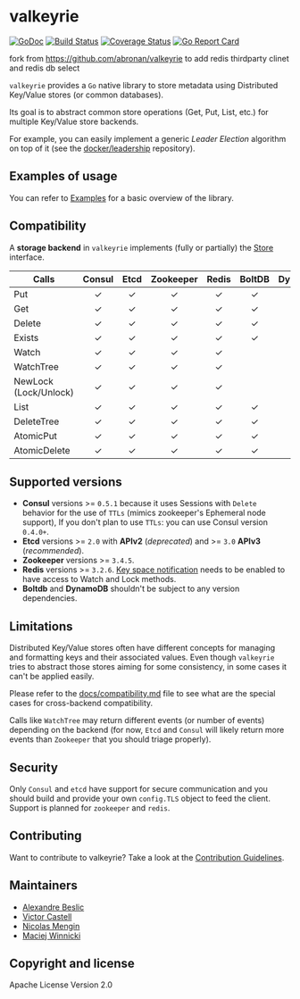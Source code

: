 # valkeyrie

[![GoDoc](https://godoc.org/github.com/abronan/valkeyrie?status.png)](https://godoc.org/github.com/abronan/valkeyrie)
[![Build Status](https://travis-ci.org/abronan/valkeyrie.svg?branch=master)](https://travis-ci.org/abronan/valkeyrie)
[![Coverage Status](https://coveralls.io/repos/abronan/valkeyrie/badge.svg)](https://coveralls.io/r/abronan/valkeyrie)
[![Go Report Card](https://goreportcard.com/badge/github.com/abronan/valkeyrie)](https://goreportcard.com/report/github.com/abronan/valkeyrie)


fork from  https://github.com/abronan/valkeyrie
to add redis thirdparty clinet and redis db select

`valkeyrie` provides a `Go` native library to store metadata using Distributed Key/Value stores (or common databases).

Its goal is to abstract common store operations (Get, Put, List, etc.) for multiple Key/Value store backends.

For example, you can easily implement a generic *Leader Election* algorithm on top of it (see the [docker/leadership](https://github.com/docker/leadership) repository).

## Examples of usage

You can refer to [Examples](https://github.com/abronan/valkeyrie/blob/master/docs/examples.md) for a basic overview of the library.

## Compatibility

A **storage backend** in `valkeyrie` implements (fully or partially) the [Store](https://github.com/abronan/valkeyrie/blob/master/store/store.go#L69) interface.

| Calls                 |      Consul       |     Etcd      |     Zookeeper      |       Redis       |     BoltDB      |      DynamoDB     |
|-----------------------|:-----------------:|:-------------:|:------------------:|:-----------------:|:---------------:|:-----------------:|
| Put                   |     &#10003;      |   &#10003;    |      &#10003;      |      &#10003;     |    &#10003;     |      &#10003;     |
| Get                   |     &#10003;      |   &#10003;    |      &#10003;      |      &#10003;     |    &#10003;     |      &#10003;     |
| Delete                |     &#10003;      |   &#10003;    |      &#10003;      |      &#10003;     |    &#10003;     |      &#10003;     |
| Exists                |     &#10003;      |   &#10003;    |      &#10003;      |      &#10003;     |    &#10003;     |      &#10003;     |
| Watch                 |     &#10003;      |   &#10003;    |      &#10003;      |      &#10003;     |                 |                   |
| WatchTree             |     &#10003;      |   &#10003;    |      &#10003;      |      &#10003;     |                 |                   |
| NewLock (Lock/Unlock) |     &#10003;      |   &#10003;    |      &#10003;      |      &#10003;     |                 |      &#10003;     |
| List                  |     &#10003;      |   &#10003;    |      &#10003;      |      &#10003;     |    &#10003;     |      &#10003;     |
| DeleteTree            |     &#10003;      |   &#10003;    |      &#10003;      |      &#10003;     |    &#10003;     |      &#10003;     |
| AtomicPut             |     &#10003;      |   &#10003;    |      &#10003;      |      &#10003;     |    &#10003;     |      &#10003;     |
| AtomicDelete          |     &#10003;      |   &#10003;    |      &#10003;      |      &#10003;     |    &#10003;     |      &#10003;     |

## Supported versions

- **Consul** versions >= `0.5.1` because it uses Sessions with `Delete` behavior for the use of `TTLs` (mimics zookeeper's Ephemeral node support), If you don't plan to use `TTLs`: you can use Consul version `0.4.0+`.
- **Etcd** versions >= `2.0` with **APIv2** (*deprecated*) and >= `3.0` **APIv3** (*recommended*).
- **Zookeeper** versions >= `3.4.5`.
- **Redis** versions >= `3.2.6`. [Key space notification](https://redis.io/topics/notifications) needs to be enabled to have access to Watch and Lock methods.
- **Boltdb** and **DynamoDB** shouldn't be subject to any version dependencies.

## Limitations

Distributed Key/Value stores often have different concepts for managing and formatting keys and their associated values. Even though `valkeyrie` tries to abstract those stores aiming for some consistency, in some cases it can't be applied easily.

Please refer to the [docs/compatibility.md](https://github.com/abronan/valkeyrie/blob/master/docs/compatibility.md) file to see what are the special cases for cross-backend compatibility.

Calls like `WatchTree` may return different events (or number of events) depending on the backend (for now, `Etcd` and `Consul` will likely return more events than `Zookeeper` that you should triage properly).

## Security

Only `Consul` and `etcd` have support for secure communication and you should build and provide your own `config.TLS` object to feed the client. Support is planned for `zookeeper` and `redis`.

## Contributing

Want to contribute to valkeyrie? Take a look at the [Contribution Guidelines](https://github.com/abronan/valkeyrie/blob/master/CONTRIBUTING.md).

## Maintainers

- [Alexandre Beslic](https://github.com/abronan)
- [Victor Castell](https://github.com/victorcoder)
- [Nicolas Mengin](https://github.com/nmengin)
- [Maciej Winnicki](https://github.com/mthenw)

## Copyright and license

Apache License Version 2.0
